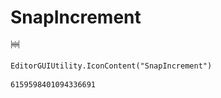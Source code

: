 # SnapIncrement
![](/img/SnapIncrement.png)

``` CSharp
EditorGUIUtility.IconContent("SnapIncrement")
```
```
6159598401094336691
```
